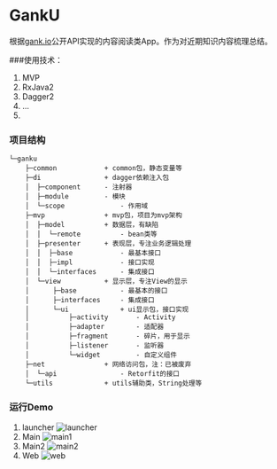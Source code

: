 # GankU
根据[gank.io](http://gank.io/api)公开API实现的内容阅读类App。作为对近期知识内容梳理总结。

###使用技术：

 1. MVP
 2. RxJava2
 3. Dagger2
 4. ...
 5. 
### 项目结构
```
└─ganku
    ├─common			+ common包，静态变量等
    ├─di				+ dagger依赖注入包
    │  ├─component		- 注射器 
    │  ├─module			- 模块
    │  └─scope				- 作用域
    ├─mvp				+ mvp包，项目为mvp架构
    │  ├─model			+ 数据层，有缺陷
    │  │  └─remote			- bean类等
    │  ├─presenter		+ 表现层，专注业务逻辑处理
    │  │  ├─base			- 最基本接口
    │  │  ├─impl			- 接口实现
    │  │  └─interfaces		- 集成接口
    │  └─view			+ 显示层，专注View的显示
    │      ├─base			- 最基本的接口
    │      ├─interfaces		- 集成接口
    │      └─ui				+ ui显示包，接口实现
    │          ├─activity		- Activity
    │          ├─adapter		- 适配器
    │          ├─fragment		- 碎片，用于显示
    │          ├─listener		- 监听器
    │          └─widget			- 自定义组件
    ├─net				+ 网络访问包，注：已被废弃
    │  └─api				- Retorfit的接口
    └─utils				+ utils辅助类，String处理等
```
### 运行Demo
1. launcher
![launcher](https://github.com/rabbitknight/GankU/blob/master/gifs/gif_launcher2.gif?raw=true)
2. Main
![main1](https://github.com/rabbitknight/GankU/tree/master/gifs/gif_main1.gif?raw=true)
3. Main2
![main2](https://github.com/rabbitknight/GankU/tree/master/gifs/gif_main2.gif?raw=true)
4. Web
![web](https://github.com/rabbitknight/GankU/tree/master/gifs/gif_web.gif?raw=true)
